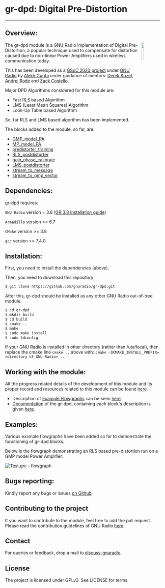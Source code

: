 # gr-dpd: Digital Pre-Distortion
--------------------------------------

## Overview:
<img align="right" src="https://wiki.gnuradio.org/images/2/2f/Gnuradio_logo_icon.png?054f8" width="12%" />

The gr-dpd module is a GNU Radio implementation of Digital Pre-Distortion, a popular technique used to compensate for 
distortion caused due to non-linear Power Amplifiers used in wireless communication today.

This has been developed as a [GSoC 2020 project](https://summerofcode.withgoogle.com/projects/#6468946162614272)
under [GNU Radio](https://summerofcode.withgoogle.com/organizations/6453828414603264/) by [Alekh Gupta](https://github.com/alekhgupta1441) under guidance of mentors: [Derek Kozel](https://github.com/dkozel), [Andrej Rode](https://github.com/noc0lour) and [Zack Costello](https://github.com/ZCostello).

Major DPD Algorithms considered for this module are:

* Fast RLS based Algorithm 
* LMS (Least Mean Squares) Algorithm
* Look-Up Table based Algorithm

So, far RLS and LMS based algorithm has been implemented. 

The blocks added to the module, so far, are:

* [GMP_model_PA](https://github.com/gnuradio/gr-dpd/tree/master/docs#gmp-model-pa)
* [MP_model_PA](https://github.com/gnuradio/gr-dpd/tree/master/docs#mp-model-pa)
* [predistorter_training](https://github.com/gnuradio/gr-dpd/tree/master/docs#predistorter-training)
* [RLS_postdistorter](https://github.com/gnuradio/gr-dpd/tree/master/docs#rls-postdistorter)
* [gain_phase_calibrate](https://github.com/gnuradio/gr-dpd/tree/master/docs#gain-phase-calibrate)
* [LMS_postdistorter](https://github.com/gnuradio/gr-dpd/tree/master/docs#lms-postdistorter)
* [stream_to_message](https://github.com/gnuradio/gr-dpd/tree/master/docs#stream_to_message)
* [stream_to_gmp_vector](https://github.com/gnuradio/gr-dpd/tree/master/docs#stream_to_gmp_vector)

## Dependencies:

gr-dpd requires:

`GNU Radio` version = 3.8   ([GR 3.8 installation guide](https://wiki.gnuradio.org/index.php/InstallingGR#For_GNU_Radio_3.8_or_Earlier))

`Armadillo` version >= 6.7

`CMake` version >= 3.8

`gcc` version >= 7.4.0

## Installation:

First, you need to install the dependencies (above).

Then, you need to download this repository
```bash
$ git clone https://github.com/gnuradio/gr-dpd.git
```

After this, gr-dpd should be installed as any other GNU Radio out-of-tree module.
```bash
$ cd gr-dpd
$ mkdir build
$ cd build
$ cmake ..
$ make
$ sudo make install
$ sudo ldconfig
```
If your GNU Radio is installed in other directory (rather than /usr/local), then replace the cmake line 
`cmake ..` above with: `cmake -DCMAKE_INSTALL_PREFIX=<directory of GNU Radio> ..`

## Working with the module:

All the progress related details of the development of this module and its proper record and resources related
to this module can be found [here](https://grdpd.wordpress.com/).

* Description of [Example Flowgraphs](https://github.com/gnuradio/gr-dpd/tree/master/examples) can be seen [here](https://github.com/gnuradio/gr-dpd/tree/master/examples#gr-dpd-example-flowgraphs).
* [Documentation](https://github.com/gnuradio/gr-dpd/tree/master/docs) of the gr-dpd, containing each block's description is given [here](https://github.com/gnuradio/gr-dpd/tree/master/docs#gr-dpd-digital-pre-distortion).

## Examples:

Various example flowgraphs have been added so far to demonstrate the functioning of gr-dpd blocks.


Below is the flowgraph demonstrating an RLS based pre-distortion run on a GMP model Power Amplifier:

![Test.grc - flowgraph](https://github.com/gnuradio/gr-dpd/blob/master/raw/RLS_test_run_two_tone_setup.jpg)<br>

## Bugs reporting:
Kindly report any bugs or issues [on Github](https://github.com/gnuradio/gr-dpd/issues/).

## Contributing to the project
If you want to contribute to the module, feel free to add the pull request.
Please read the contribution guidelines of GNU Radio [here](https://wiki.gnuradio.org/index.php/Development).

## Contact
For queries or feedback, drop a mail to [discuss-gnuradio](mailto:discuss-gnuradio@gnu.org).

## License
The project is licensed under GPLv3. See LICENSE for terms.


